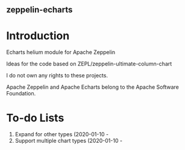 ## zeppelin-echarts
# Introduction
Echarts helium module for Apache Zeppelin

Ideas for the code based on ZEPL/zeppelin-ultimate-column-chart


I do not own any rights to these projects.

Apache Zeppelin and Apache Echarts belong to the Apache Software Foundation.

# To-do Lists
1. Expand for other types (2020-01-10 -
2. Support multiple chart types (2020-01-10 -
